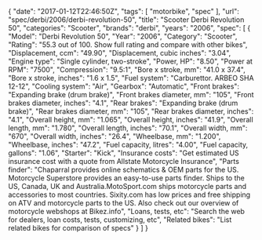 {
    "date": "2017-01-12T22:46:50Z",
    "tags": [
        "motorbike",
        "spec"
    ],
    "url": "spec\/derbi\/2006\/derbi-revolution-50",
    "title": "Scooter Derbi Revolution 50",
    "categories": "Scooter",
    "brands": "derbi",
    "years": "2006",
    "spec": [
        {
            "Model": "Derbi Revolution 50",
            "Year": "2006",
            "Category": "Scooter",
            "Rating": "55.3 out of 100. Show full rating and compare with other bikes",
            "Displacement, ccm": "49.90",
            "Displacement, cubic inches": "3.04",
            "Engine type": "Single cylinder, two-stroke",
            "Power, HP": "8.50",
            "Power at RPM": "7500",
            "Compression": "9.5:1",
            "Bore x stroke, mm": "41.0 x 37.4",
            "Bore x stroke, inches": "1.6 x 1.5",
            "Fuel system": "Carburettor. ARBEO SHA 12-12",
            "Cooling system": "Air",
            "Gearbox": "Automatic",
            "Front brakes": "Expanding brake (drum brake)",
            "Front brakes diameter, mm": "105",
            "Front brakes diameter, inches": "4.1",
            "Rear brakes": "Expanding brake (drum brake)",
            "Rear brakes diameter, mm": "105",
            "Rear brakes diameter, inches": "4.1",
            "Overall height, mm": "1.065",
            "Overall height, inches": "41.9",
            "Overall length, mm": "1.780",
            "Overall length, inches": "70.1",
            "Overall width, mm": "670",
            "Overall width, inches": "26.4",
            "Wheelbase, mm": "1.200",
            "Wheelbase, inches": "47.2",
            "Fuel capacity, litres": "4.00",
            "Fuel capacity, gallons": "1.06",
            "Starter": "Kick",
            "Insurance costs": "Get estimated US insurance cost with a quote from Allstate Motorcycle Insurance",
            "Parts finder": "Chaparral provides online schematics & OEM parts for the US.   Motorcycle Superstore provides an easy-to-use parts finder. Ships to the US, Canada, UK and Australia.MotoSport.com ships motorcycle parts and accessories to most countries.    Sixity.com has low prices and free shipping on ATV and motorcycle parts to the US. Also check out our overview of motorcycle webshops at Bikez.info",
            "Loans, tests, etc": "Search the web for dealers, loan costs, tests, customizing, etc",
            "Related bikes": "List related bikes for comparison of specs"
        }
    ]
}